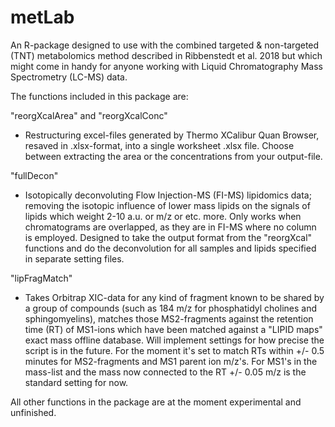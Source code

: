 # metLab
An R-package designed to use with the combined targeted &amp; non-targeted (TNT) metabolomics method described in Ribbenstedt et al. 2018
but which might come in handy for anyone working with Liquid Chromatography Mass Spectrometry (LC-MS) data.

The functions included in this package are:

"reorgXcalArea" and "reorgXcalConc"
- Restructuring excel-files generated by Thermo XCalibur Quan Browser, resaved in .xlsx-format, into a single worksheet .xlsx file.
  Choose between extracting the area or the concentrations from your output-file.

"fullDecon"
- Isotopically deconvoluting Flow Injection-MS (FI-MS) lipidomics data; removing the isotopic influence of lower mass lipids on the signals
  of lipids which weight 2-10 a.u. or m/z or etc. more. Only works when chromatograms are overlapped, as they are in FI-MS where no
  column is employed. Designed to take the output format from the "reorgXcal" functions and do the deconvolution for all samples and
  lipids specified in separate setting files.
  
"lipFragMatch"
- Takes Orbitrap XIC-data for any kind of fragment known to be shared by a group of compounds (such as 184 m/z for phosphatidyl
  cholines and sphingomyelins), matches those MS2-fragments against the retention time (RT) of MS1-ions which have been matched against
  a "LIPID maps" exact mass offline database. Will implement settings for how precise the script is in the future. For the moment it's
  set to match RTs within +/- 0.5 minutes for MS2-fragments and MS1 parent ion m/z's. For MS1's in the mass-list and the
  mass now connected to the RT +/- 0.05 m/z is the standard setting for now.
  
 All other functions in the package are at the moment experimental and unfinished.
